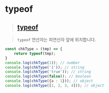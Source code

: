 # typeof

>## [typeof](https://developer.mozilla.org/ko/docs/Web/JavaScript/Reference/Operators/typeof)

>`typeof` 연산자는 피연산자 앞에 위치합니다.

```js
const chkType = (tmp) => {
    return typeof(tmp);
}
console.log(chkType(1)); // number
console.log(chkType('1')); // string
console.log(chkType('true')); // string
console.log(chkType(false)); // boolean
console.log(chkType({a : 1})); // object
console.log(chkType([1, 2, 3, 4])); // object
```